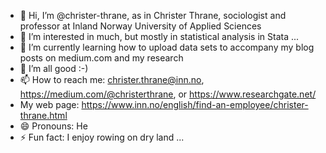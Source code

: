 - 👋 Hi, I’m @christer-thrane, as in Christer Thrane, sociologist and professor at Inland Norway University of Applied Sciences
- 👀 I’m interested in much, but mostly in statistical analysis in Stata ...
- 🌱 I’m currently learning how to upload data sets to accompany my blog posts on medium.com and my research 
- 💞️ I’m all good :-)
- 📫 How to reach me: christer.thrane@inn.no, https://medium.com/@christerthrane, or https://www.researchgate.net/
- My web page: https://www.inn.no/english/find-an-employee/christer-thrane.html
- 😄 Pronouns: He
- ⚡ Fun fact: I enjoy rowing on dry land ...

<!---
christer-thrane/christer-thrane is a ✨ special ✨ repository because its `README.md` (this file) appears on your GitHub profile.
You can click the Preview link to take a look at your changes.
--->
